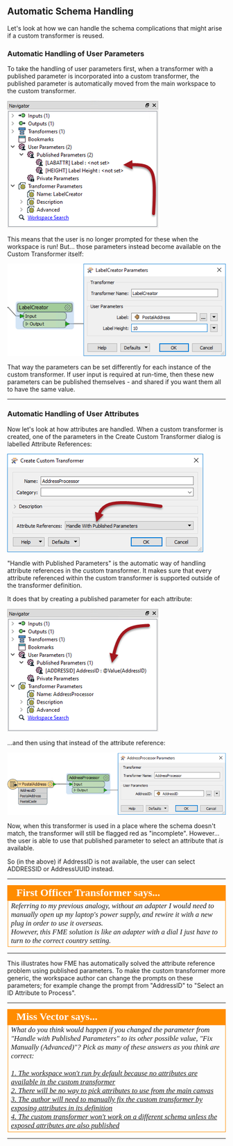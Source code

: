 ## Automatic Schema Handling ##

Let's look at how we can handle the schema complications that might arise if a custom transformer is reused.


### Automatic Handling of User Parameters ###
To take the handling of user parameters first, when a transformer with a published parameter is incorporated into a custom transformer, the published parameter is automatically moved from the main workspace to the custom transformer.

![](./Images/Img3.024.CustomTransformerRePublishedParameter.png)

This means that the user is no longer prompted for these when the workspace is run! But... those parameters instead become available on the Custom Transformer itself:

![](./Images/Img3.025.CustomTransformerParameterInCanvas.png)

That way the parameters can be set differently for each instance of the custom transformer. If user input is required at run-time, then these new parameters can be published themselves - and shared if you want them all to have the same value.

---

### Automatic Handling of User Attributes ###

Now let's look at how attributes are handled. When a custom transformer is created, one of the parameters in the Create Custom Transformer dialog is labelled Attribute References:

![](./Images/Img3.026.CustomTransformerHandleWithOption.png)

"Handle with Published Parameters" is the automatic way of handling attribute references in the custom transformer. It makes sure that every attribute referenced within the custom transformer is supported outside of the transformer definition.

It does that by creating a published parameter for each attribute:

![](./Images/Img3.027.CustomTransformerAttributeReferenceParam.png)

...and then using that instead of the attribute reference:

![](./Images/Img3.028.CustomTransformerAttributeReferenceCanvas.png)

Now, when this transformer is used in a place where the schema doesn't match, the transformer will still be flagged red as "incomplete". However... the user is able to use that published parameter to select an attribute that *is* available.

So (in the above) if AddressID is not available, the user can select ADDRESSID or AddressUUID instead.

---

<!--Person X Says Section-->

<table style="border-spacing: 0px">
<tr>
<td style="vertical-align:middle;background-color:darkorange;border: 2px solid darkorange">
<i class="fa fa-quote-left fa-lg fa-pull-left fa-fw" style="color:white;padding-right: 12px;vertical-align:text-top"></i>
<span style="color:white;font-size:x-large;font-weight: bold;font-family:serif">First Officer Transformer says...</span>
</td>
</tr>

<tr>
<td style="border: 1px solid darkorange">
<span style="font-family:serif; font-style:italic; font-size:larger">
Referring to my previous analogy, without an adapter I would need to manually open up my laptop's power supply, and rewire it with a new plug in order to use it overseas.
<br>However, this FME solution is like an adapter with a dial I just have to turn to the correct country setting.
</span>
</td>
</tr>
</table>

---

This illustrates how FME has automatically solved the attribute reference problem using published parameters. To make the custom transformer more generic, the workspace author can change the prompts on these parameters; for example change the prompt from "AddressID" to "Select an ID Attribute to Process".

---

<!--Person X Says Section-->

<table style="border-spacing: 0px">
<tr>
<td style="vertical-align:middle;background-color:darkorange;border: 2px solid darkorange">
<i class="fa fa-quote-left fa-lg fa-pull-left fa-fw" style="color:white;padding-right: 12px;vertical-align:text-top"></i>
<span style="color:white;font-size:x-large;font-weight: bold;font-family:serif">Miss Vector says...</span>
</td>
</tr>

<tr>
<td style="border: 1px solid darkorange">
<span style="font-family:serif; font-style:italic; font-size:larger">
What do you think would happen if you changed the parameter from "Handle with Published Parameters" to its other possible value, "Fix Manually (Advanced)"? Pick as many of these answers as you think are correct:
<br><br><a href="http://52.73.3.37/fmedatastreaming/Manual/QAResponse2017.fmw?chapter=13&question=4&answer=1&DestDataset_TEXTLINE=C%3A%5CFMEOutput%5CQAResponse.html">1. The workspace won't run by default because no attributes are available in the custom transformer</a>
<br><a href="http://52.73.3.37/fmedatastreaming/Manual/QAResponse2017.fmw?chapter=13&question=4&answer=2&DestDataset_TEXTLINE=C%3A%5CFMEOutput%5CQAResponse.html">2. There will be no way to pick attributes to use from the main canvas</a>
<br><a href="http://52.73.3.37/fmedatastreaming/Manual/QAResponse2017.fmw?chapter=13&question=4&answer=3&DestDataset_TEXTLINE=C%3A%5CFMEOutput%5CQAResponse.html">3. The author will need to manually fix the custom transformer by exposing attributes in its definition</a>
<br><a href="http://52.73.3.37/fmedatastreaming/Manual/QAResponse2017.fmw?chapter=13&question=4&answer=4&DestDataset_TEXTLINE=C%3A%5CFMEOutput%5CQAResponse.html">4. The custom transformer won't work on a different schema unless the exposed attributes are also published</a> 
</span>
</td>
</tr>
</table>

---